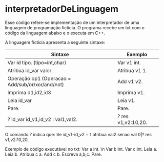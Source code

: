 # interpretadorDeLinguagem
Esse código refere-se implementação de um interpretador de uma linguagem de programação fictícia. O programa recebe um txt com o código da linguagem abaixo e o executa em C++.

A linguagem fictícia apresenta a seguinte sintaxe:

| Sintaxe  | Exemplo |
| ------------- | ------------- |
| Var id tipo. (tipo=int,char)  | Var v1 int. |
| Atribua id_var valor.  | Atribua v1 1. |
| Operação  op1 (Operacao = Add/sub/or/xor/and/not)| Add v1 v2. |
| Imprima  d1,id2,id3  | Imprima v1.  |
| Leia  id_var  | Leia  v1. 
| Pare.  | Pare. 
| ? id_var id_v1,id_v2 : val1,val2. | ? res v1,v2:10,20.


O comando ? indica que:  Se id_v1-id_v2 = 1 atribua val2 senao val 0|? res v1,v2:10,20.

Exemplo de código executável no txt:
Var a int. \n
Var   b int. 
Var c int. 
Leia  a. 
Leia b. 
Atribua c a. 
Add  c b. 
Escreva  a,b,c. 
Pare. 
